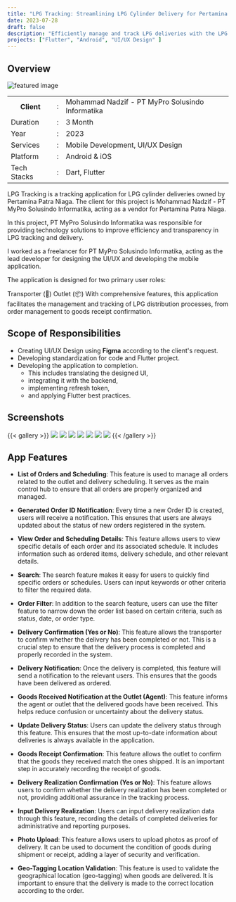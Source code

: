 ```yaml
---
title: "LPG Tracking: Streamlining LPG Cylinder Delivery for Pertamina Patra Niaga"
date: 2023-07-28
draft: false
description: "Efficiently manage and track LPG deliveries with the LPG Tracking app for Pertamina Patra Niaga. Built for transporters and outlets, enhancing delivery transparency."
projects: ["Flutter", "Android", "UI/UX Design" ]
---
```


## Overview
![featured image](featured.png)

<table class="table-auto text-left text-base min-w-full">
    <tbody>
      <tr class="border-b py-2">
        <th scope="row" class="font-bold">Client</th>
        <td class="font-bold">:</td>
        <td class="py-2">Mohammad Nadzif -  PT MyPro Solusindo Informatika </td>
      </tr>
      <tr class="border-b py-2">
        <td class="font-bold">Duration</td>
        <td class="font-bold">:</td>
        <td class="py-2">3 Month</td>
      </tr>
      <tr class="border-b py-2">
        <td class="font-bold">Year</td>
        <td class="font-bold">:</td>
        <td class="py-2">2023</td>
      </tr>
      <tr class="border-b py-2">
        <td class="font-bold">Services</td>
        <td class="font-bold">:</td>
        <td class="py-2">
          Mobile Development, UI/UX Design
          </td>
      </tr>
      <tr class="border-b py-2">
        <td class="font-bold">Platform</td>
        <td class="font-bold">:</td>
        <td class="py-2">
          Android & iOS
          </td>
      </tr>        
      <tr class="border-b py-2">
        <td class="font-bold">Tech Stacks</td>
        <td class="font-bold">:</td>
        <td class="py-2">
          Dart, Flutter
          </td>
      </tr>        
    </tbody>
  </table>
LPG Tracking is a tracking application for LPG cylinder deliveries owned by Pertamina Patra Niaga. The client for this project is Mohammad Nadzif - PT MyPro Solusindo Informatika, acting as a vendor for Pertamina Patra Niaga.

In this project, PT MyPro Solusindo Informatika was responsible for providing technology solutions to improve efficiency and transparency in LPG tracking and delivery.

I worked as a freelancer for PT MyPro Solusindo Informatika, acting as the lead developer for designing the UI/UX and developing the mobile application.

The application is designed for two primary user roles:

Transporter (🚚)
Outlet (📦)
With comprehensive features, this application facilitates the management and tracking of LPG distribution processes, from order management to goods receipt confirmation.

## Scope of Responsibilities
- Creating UI/UX Design using **Figma** according to the client's request.
- Developing standardization for code and Flutter project.
- Developing the application to completion.
  - This includes translating the designed UI,
  - integrating it with the backend,
  - implementing refresh token,
  - and applying Flutter best practices.


## Screenshots
{{< gallery >}}
  <img src="img/lpg_tracking_1.png" class="grid-w50" />
  <img src="img/lpg_tracking_2.png" class="grid-w50" />
  <img src="img/lpg_tracking_3.png" class="grid-w50" />
  <img src="img/lpg_tracking_4.png" class="grid-w50" />
  <img src="img/lpg_tracking_5.png" class="grid-w50" />
  <img src="img/lpg_tracking_6.png" class="grid-w50" />
  <img src="img/lpg_tracking_7.png" class="grid-w50" />
{{< /gallery >}}


## App Features

- **List of Orders and Scheduling**: This feature is used to manage all orders related to the outlet and delivery scheduling. It serves as the main control hub to ensure that all orders are properly organized and managed.

- **Generated Order ID Notification**: Every time a new Order ID is created, users will receive a notification. This ensures that users are always updated about the status of new orders registered in the system.

- **View Order and Scheduling Details**: This feature allows users to view specific details of each order and its associated schedule. It includes information such as ordered items, delivery schedule, and other relevant details.

- **Search**: The search feature makes it easy for users to quickly find specific orders or schedules. Users can input keywords or other criteria to filter the required data.

- **Order Filter**: In addition to the search feature, users can use the filter feature to narrow down the order list based on certain criteria, such as status, date, or order type.

- **Delivery Confirmation (Yes or No)**: This feature allows the transporter to confirm whether the delivery has been completed or not. This is a crucial step to ensure that the delivery process is completed and properly recorded in the system.

- **Delivery Notification**: Once the delivery is completed, this feature will send a notification to the relevant users. This ensures that the goods have been delivered as ordered.

- **Goods Received Notification at the Outlet (Agent)**: This feature informs the agent or outlet that the delivered goods have been received. This helps reduce confusion or uncertainty about the delivery status.

- **Update Delivery Status**: Users can update the delivery status through this feature. This ensures that the most up-to-date information about deliveries is always available in the application.

- **Goods Receipt Confirmation**: This feature allows the outlet to confirm that the goods they received match the ones shipped. It is an important step in accurately recording the receipt of goods.

- **Delivery Realization Confirmation (Yes or No)**: This feature allows users to confirm whether the delivery realization has been completed or not, providing additional assurance in the tracking process.

- **Input Delivery Realization**: Users can input delivery realization data through this feature, recording the details of completed deliveries for administrative and reporting purposes.

- **Photo Upload**: This feature allows users to upload photos as proof of delivery. It can be used to document the condition of goods during shipment or receipt, adding a layer of security and verification.

- **Geo-Tagging Location Validation**: This feature is used to validate the geographical location (geo-tagging) when goods are delivered. It is important to ensure that the delivery is made to the correct location according to the order.
